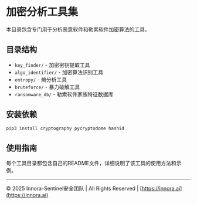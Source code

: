 # 加密分析工具集

本目录包含专门用于分析恶意软件和勒索软件加密算法的工具。

## 目录结构

- `key_finder/` - 加密密钥提取工具
- `algo_identifier/` - 加密算法识别工具
- `entropy/` - 熵分析工具
- `bruteforce/` - 暴力破解工具
- `ransomware_db/` - 勒索软件家族特征数据库

## 安装依赖

```bash
pip3 install cryptography pycryptodome hashid
```

## 使用指南

每个工具目录都包含自己的README文件，详细说明了该工具的使用方法和示例。

---

© 2025 Innora-Sentinel安全团队 | All Rights Reserved | [https://innora.ai](https://innora.ai)
